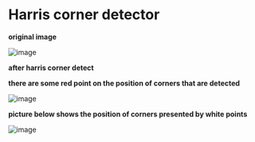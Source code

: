 # Harris corner detector

**original image**

![image](https://github.com/a85009546/Harris-corner-detector/blob/main/lina.png)

**after harris corner detect**

**there are some red point on the position of corners that are detected**

![image](https://github.com/a85009546/Harris-corner-detector/blob/main/lina_HCD.png)


**picture below shows the position of corners presented by white points**

![image](https://github.com/a85009546/Harris-corner-detector/blob/main/position_corner.png)
